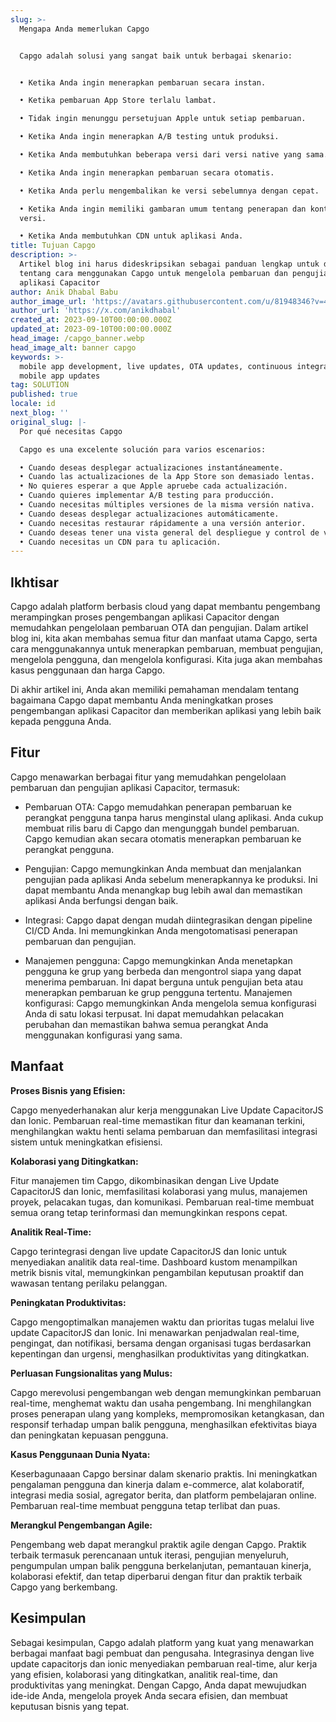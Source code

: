 ```yaml
---
slug: >-
  Mengapa Anda memerlukan Capgo


  Capgo adalah solusi yang sangat baik untuk berbagai skenario:


  • Ketika Anda ingin menerapkan pembaruan secara instan.

  • Ketika pembaruan App Store terlalu lambat.

  • Tidak ingin menunggu persetujuan Apple untuk setiap pembaruan.

  • Ketika Anda ingin menerapkan A/B testing untuk produksi.

  • Ketika Anda membutuhkan beberapa versi dari versi native yang sama.

  • Ketika Anda ingin menerapkan pembaruan secara otomatis.

  • Ketika Anda perlu mengembalikan ke versi sebelumnya dengan cepat.

  • Ketika Anda ingin memiliki gambaran umum tentang penerapan dan kontrol
  versi.

  • Ketika Anda membutuhkan CDN untuk aplikasi Anda.
title: Tujuan Capgo
description: >-
  Artikel blog ini harus dideskripsikan sebagai panduan lengkap untuk developer
  tentang cara menggunakan Capgo untuk mengelola pembaruan dan pengujian
  aplikasi Capacitor
author: Anik Dhabal Babu
author_image_url: 'https://avatars.githubusercontent.com/u/81948346?v=4'
author_url: 'https://x.com/anikdhabal'
created_at: 2023-09-10T00:00:00.000Z
updated_at: 2023-09-10T00:00:00.000Z
head_image: /capgo_banner.webp
head_image_alt: banner capgo
keywords: >-
  mobile app development, live updates, OTA updates, continuous integration,
  mobile app updates
tag: SOLUTION
published: true
locale: id
next_blog: ''
original_slug: |-
  Por qué necesitas Capgo

  Capgo es una excelente solución para varios escenarios:

  • Cuando deseas desplegar actualizaciones instantáneamente.
  • Cuando las actualizaciones de la App Store son demasiado lentas.
  • No quieres esperar a que Apple apruebe cada actualización.
  • Cuando quieres implementar A/B testing para producción.
  • Cuando necesitas múltiples versiones de la misma versión nativa.
  • Cuando deseas desplegar actualizaciones automáticamente.
  • Cuando necesitas restaurar rápidamente a una versión anterior.
  • Cuando deseas tener una vista general del despliegue y control de versiones.
  • Cuando necesitas un CDN para tu aplicación.
---
```

## Ikhtisar

Capgo adalah platform berbasis cloud yang dapat membantu pengembang merampingkan proses pengembangan aplikasi Capacitor dengan memudahkan pengelolaan pembaruan OTA dan pengujian. Dalam artikel blog ini, kita akan membahas semua fitur dan manfaat utama Capgo, serta cara menggunakannya untuk menerapkan pembaruan, membuat pengujian, mengelola pengguna, dan mengelola konfigurasi. Kita juga akan membahas kasus penggunaan dan harga Capgo.

Di akhir artikel ini, Anda akan memiliki pemahaman mendalam tentang bagaimana Capgo dapat membantu Anda meningkatkan proses pengembangan aplikasi Capacitor dan memberikan aplikasi yang lebih baik kepada pengguna Anda.

## Fitur

Capgo menawarkan berbagai fitur yang memudahkan pengelolaan pembaruan dan pengujian aplikasi Capacitor, termasuk:

* Pembaruan OTA: Capgo memudahkan penerapan pembaruan ke perangkat pengguna tanpa harus menginstal ulang aplikasi. Anda cukup membuat rilis baru di Capgo dan mengunggah bundel pembaruan. Capgo kemudian akan secara otomatis menerapkan pembaruan ke perangkat pengguna.

* Pengujian: Capgo memungkinkan Anda membuat dan menjalankan pengujian pada aplikasi Anda sebelum menerapkannya ke produksi. Ini dapat membantu Anda menangkap bug lebih awal dan memastikan aplikasi Anda berfungsi dengan baik.

* Integrasi: Capgo dapat dengan mudah diintegrasikan dengan pipeline CI/CD Anda. Ini memungkinkan Anda mengotomatisasi penerapan pembaruan dan pengujian.

* Manajemen pengguna: Capgo memungkinkan Anda menetapkan pengguna ke grup yang berbeda dan mengontrol siapa yang dapat menerima pembaruan. Ini dapat berguna untuk pengujian beta atau menerapkan pembaruan ke grup pengguna tertentu.
Manajemen konfigurasi: Capgo memungkinkan Anda mengelola semua konfigurasi Anda di satu lokasi terpusat. Ini dapat memudahkan pelacakan perubahan dan memastikan bahwa semua perangkat Anda menggunakan konfigurasi yang sama.

## Manfaat

**Proses Bisnis yang Efisien:**

Capgo menyederhanakan alur kerja menggunakan Live Update CapacitorJS dan Ionic. Pembaruan real-time memastikan fitur dan keamanan terkini, menghilangkan waktu henti selama pembaruan dan memfasilitasi integrasi sistem untuk meningkatkan efisiensi.

**Kolaborasi yang Ditingkatkan:**

Fitur manajemen tim Capgo, dikombinasikan dengan Live Update CapacitorJS dan Ionic, memfasilitasi kolaborasi yang mulus, manajemen proyek, pelacakan tugas, dan komunikasi. Pembaruan real-time membuat semua orang tetap terinformasi dan memungkinkan respons cepat.

**Analitik Real-Time:**

Capgo terintegrasi dengan live update CapacitorJS dan Ionic untuk menyediakan analitik data real-time. Dashboard kustom menampilkan metrik bisnis vital, memungkinkan pengambilan keputusan proaktif dan wawasan tentang perilaku pelanggan.

**Peningkatan Produktivitas:**

Capgo mengoptimalkan manajemen waktu dan prioritas tugas melalui live update CapacitorJS dan Ionic. Ini menawarkan penjadwalan real-time, pengingat, dan notifikasi, bersama dengan organisasi tugas berdasarkan kepentingan dan urgensi, menghasilkan produktivitas yang ditingkatkan.

**Perluasan Fungsionalitas yang Mulus:**

Capgo merevolusi pengembangan web dengan memungkinkan pembaruan real-time, menghemat waktu dan usaha pengembang. Ini menghilangkan proses penerapan ulang yang kompleks, mempromosikan ketangkasan, dan responsif terhadap umpan balik pengguna, menghasilkan efektivitas biaya dan peningkatan kepuasan pengguna.

**Kasus Penggunaan Dunia Nyata:**

Keserbagunaaan Capgo bersinar dalam skenario praktis. Ini meningkatkan pengalaman pengguna dan kinerja dalam e-commerce, alat kolaboratif, integrasi media sosial, agregator berita, dan platform pembelajaran online. Pembaruan real-time membuat pengguna tetap terlibat dan puas.

**Merangkul Pengembangan Agile:**

Pengembang web dapat merangkul praktik agile dengan Capgo. Praktik terbaik termasuk perencanaan untuk iterasi, pengujian menyeluruh, pengumpulan umpan balik pengguna berkelanjutan, pemantauan kinerja, kolaborasi efektif, dan tetap diperbarui dengan fitur dan praktik terbaik Capgo yang berkembang.

## Kesimpulan

Sebagai kesimpulan, Capgo adalah platform yang kuat yang menawarkan berbagai manfaat bagi pembuat dan pengusaha. Integrasinya dengan live update capacitorjs dan ionic menyediakan pembaruan real-time, alur kerja yang efisien, kolaborasi yang ditingkatkan, analitik real-time, dan produktivitas yang meningkat. Dengan Capgo, Anda dapat mewujudkan ide-ide Anda, mengelola proyek Anda secara efisien, dan membuat keputusan bisnis yang tepat.
